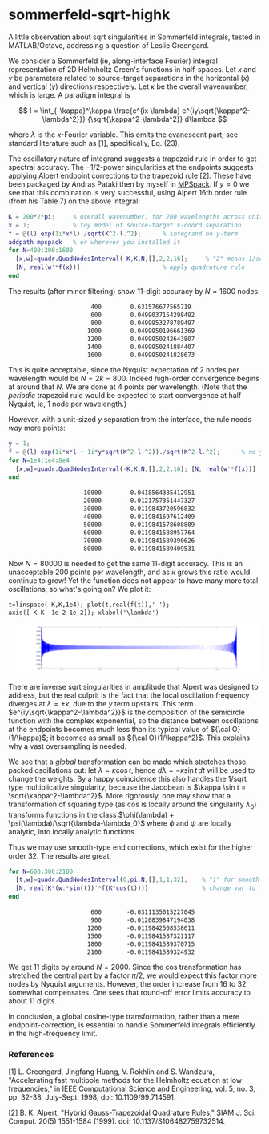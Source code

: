 # sommerfeld-sqrt-highk

A little observation about sqrt singularities in Sommerfeld integrals,
tested in MATLAB/Octave, addressing a question of Leslie Greengard.

We consider a Sommerfeld
(ie, along-interface Fourier) integral representation of 2D Helmholtz
Green's functions in half-spaces.
Let $x$ and $y$ be parameters related to source-target separations
in the horizontal ($x$) and vertical ($y$) directions respectively.
Let $\kappa$ be the overall wavenumber, which is large.
A paradigm integral is

$$
I = \int_{-\kappa}^\kappa \frac{e^{ix \lambda} e^{iy\sqrt{\kappa^2-\lambda^2}}}
{\sqrt{\kappa^2-\lambda^2}} d\lambda
$$

where $\lambda$ is the $x$-Fourier variable.
This omits the evanescent part; see standard literature
such as [1], specifically, Eq. (23).

The oscillatory nature of integrand
suggests a trapezoid rule in order to get spectral accuracy.
The $-1/2$-power singularities at the endpoints suggests
applying Alpert endpoint corrections to the trapezoid rule [2].
These have been packaged by Andras Pataki then by myself in
[MPSpack](https://github.com/ahbarnett/mpspack).
If $y=0$ we see that this combination is very successful, using
Alpert 16th order rule (from his Table 7) on the above integral:

```matlab
K = 200*2*pi;     % overall wavenumber, for 200 wavelengths across unit domain
x = 1;            % toy model of source-target x-coord separation
f = @(l) exp(1i*x*l)./sqrt(K^2-l.^2);      % integrand no y-term
addpath mpspack   % or wherever you installed it
for N=400:200:1600
  [x,w]=quadr.QuadNodesInterval(-K,K,N,[],2,2,16);     % "2" means 1/sqrt type
  [N, real(w'*f(x))]                       % apply quadrature rule
end
```
The results (after minor filtering) show 11-digit accuracy by $N=1600$ nodes:
```
                       400        0.631576677565719
                       600        0.0499037154298492
                       800        0.0499953278789497
                      1000        0.0499950196661369
                      1200        0.0499950242643807
                      1400        0.0499950241884407
                      1600        0.0499950241828673
```
This is quite acceptable, since the Nyquist expectation of 2 nodes per
wavelength would be $N=2k=800$. Indeed high-order convergence begins
at around that $N$. We are done at 4 points per wavelength.
(Note that the *periodic* trapezoid rule would
be expected to start convergence at half Nyquist, ie, 1 node per wavelength.)

However, with a unit-sized $y$ separation from the interface, the
rule needs *way* more points:

```matlab
y = 1;
f = @(l) exp(1i*x*l + 1i*y*sqrt(K^2-l.^2))./sqrt(K^2-l.^2);      % no y-term
for N=1e4:1e4:8e4
  [x,w]=quadr.QuadNodesInterval(-K,K,N,[],2,2,16); [N, real(w'*f(x))]
end
```
```
                     10000        0.0418564385412951
                     20000       -0.0121757351447327
                     30000       -0.0119843720596832
                     40000       -0.0119841697612409
                     50000       -0.0119841578608809
                     60000       -0.0119841588957764
                     70000       -0.0119841589390626
                     80000       -0.0119841589409531
```
Now $N=80000$ is needed to get the same 11-digit accuracy.
This is an unacceptable 200 points per wavelength,
and as $\kappa$ grows this ratio would continue to grow!
Yet the function does not appear to have many more total oscillations, so
what's going on? We plot it:
```
t=linspace(-K,K,1e4); plot(t,real(f(t)),'-');
axis([-K K -1e-2 1e-2]); xlabel('\lambda')
```
![Sommerfeld integrand for reasonable x and y](sommerfeld.png)

There are inverse sqrt singularities in amplitude that Alpert
was designed to address, but the real
culprit is the fact that the local oscillation frequency diverges
at $\lambda = \pm \kappa$, due to the $y$ term upstairs.
This term $e^{iy\sqrt{\kappa^2-\lambda^2}}$ is the composition
of the semicircle function with the complex exponential, so
the distance between oscillations at the endpoints becomes much
less than its typical value of ${\cal O}(1/\kappa)$;
it becomes as small as ${\cal O}(1/\kappa^2)$.
This explains why a vast oversampling is needed.

We see that a *global* transformation can be made which stretches those
packed oscillations out: let $\lambda = \kappa \cos t$, hence
$d\lambda = -\kappa \sin t \, dt$ will be used to change the weights.
By a happy coincidence this
also handles the 1/sqrt type multiplicative singularity, because
the Jacobean is $\kappa \sin t = \sqrt{\kappa^2-\lambda^2}$.
More rigorously, one may show that a transformation of squaring
type (as cos is locally around the singularity $\lambda_0$)
transforms functions in the
class $\phi(\lambda) + \psi(\lambda)/\sqrt{\lambda-\lambda_0}$
where $\phi$ and $\psi$ are locally analytic, into
locally analytic functions.

Thus we may use smooth-type end corrections, which exist for the higher
order 32. The results are great:

```matlab
for N=600:300:2100
  [t,w]=quadr.QuadNodesInterval(0,pi,N,[],1,1,32);    % "1" for smooth types
  [N, real(K*(w.*sin(t))'*f(K*cos(t)))]               % change var to lambda
end
```
```
                       600       -0.0311135015227045
                       900       -0.0120839847194038
                      1200       -0.0119842508538611
                      1500       -0.0119841587321117
                      1800       -0.0119841589370715
                      2100       -0.0119841589324932
```
We get 11 digits by around $N=2000$.
Since the cos transformation has stretched the central part by a
factor $\pi/2$, we would expect this factor more nodes by
Nyquist arguments. However, the order increase from 16 to 32 somewhat
compensates.
One sees that round-off error limits accuracy to about 11 digits.

In conclusion, a global cosine-type transformation, rather than
a mere endpoint-correction, is essential to handle
Sommerfeld integrals efficiently in the high-frequency limit.


### References

[1] L. Greengard, Jingfang Huang, V. Rokhlin and S. Wandzura, "Accelerating fast multipole methods for the Helmholtz equation at low frequencies," in IEEE Computational Science and Engineering, vol. 5, no. 3, pp. 32-38, July-Sept. 1998, doi: 10.1109/99.714591.

[2] B. K. Alpert, "Hybrid Gauss-Trapezoidal Quadrature Rules,"
SIAM J. Sci. Comput. 20(5) 1551-1584 (1999). doi: 10.1137/S106482759732514.
